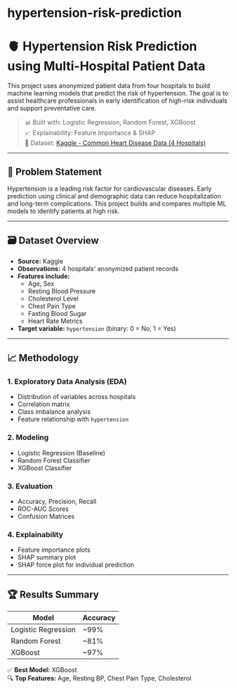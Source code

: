 # hypertension-risk-prediction

# 🫀 Hypertension Risk Prediction using Multi-Hospital Patient Data

This project uses anonymized patient data from four hospitals to build machine learning models that predict the risk of hypertension. The goal is to assist healthcare professionals in early identification of high-risk individuals and support preventative care.

> 📊 Built with: Logistic Regression, Random Forest, XGBoost  
> 📈 Explainability: Feature Importance & SHAP  
> 📁 Dataset: [Kaggle - Common Heart Disease Data (4 Hospitals)](https://www.kaggle.com/datasets/denysskyrda/common-heart-disease-data-4-hospitals)

---

## 🧠 Problem Statement

Hypertension is a leading risk factor for cardiovascular diseases. Early prediction using clinical and demographic data can reduce hospitalization and long-term complications. This project builds and compares multiple ML models to identify patients at high risk.

---

## 🗃️ Dataset Overview

- **Source:** Kaggle  
- **Observations:** 4 hospitals' anonymized patient records  
- **Features include:**  
  - Age, Sex  
  - Resting Blood Pressure  
  - Cholesterol Level  
  - Chest Pain Type  
  - Fasting Blood Sugar  
  - Heart Rate Metrics  
- **Target variable:** `hypertension` (binary: 0 = No, 1 = Yes)

---

## 📈 Methodology

### 1. Exploratory Data Analysis (EDA)
- Distribution of variables across hospitals
- Correlation matrix
- Class imbalance analysis
- Feature relationship with `hypertension`

### 2. Modeling
- Logistic Regression (Baseline)
- Random Forest Classifier
- XGBoost Classifier

### 3. Evaluation
- Accuracy, Precision, Recall
- ROC-AUC Scores
- Confusion Matrices

### 4. Explainability
- Feature importance plots
- SHAP summary plot
- SHAP force plot for individual prediction

---

## 🏆 Results Summary

| Model              | Accuracy 
|-------------------|---------
| Logistic Regression | ~99%     
| Random Forest       | ~81%     
| XGBoost             | ~97%   

✅ **Best Model:** XGBoost  
🔍 **Top Features:** Age, Resting BP, Chest Pain Type, Cholesterol


